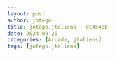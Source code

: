 ```yaml
---
layout: post
author: jotego
title: jotego.jtaliens - dc4548b
date: 2024-09-20
categories: [Arcade, jtaliens]
tags: [jotego.jtaliens]
---
```


